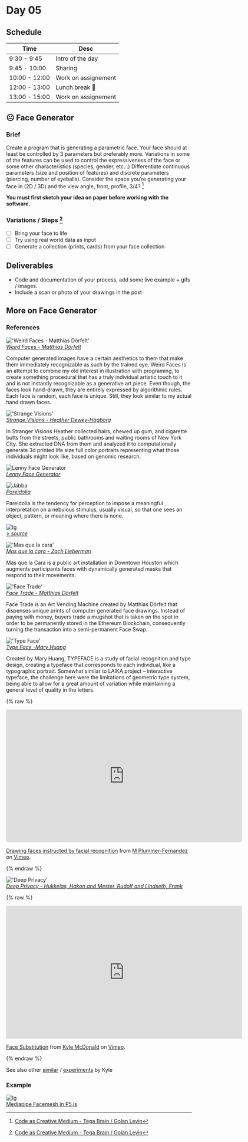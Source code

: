 # Day 05


## Schedule

|Time               |Desc                                      |
|---                |---                                       |
|9:30 - 9:45        | Intro of the day                         |
|9:45 - 10:00       | Sharing                                  |
|10:00 - 12:00      | Work on assignement                      |
|12:00 - 13:00      | Lunch break :green_apple:                      |
|13:00 - 15:00      | Work on assignement                      |


## :neutral_face: Face Generator

### Brief

Create a program that is generating a parametric face. Your face should at least be controlled by 3 parameters but preferably more. Variations in some of the features can be used to control the expressiveness of the face or some other characteristics (species, gender, etc…) Differentiate continuous parameters (size and position of features) and discrete parameters (piercing, number of eyeballs). Consider the space you’re generating your face in (2D / 3D) and the view angle, front, profile, 3/4?  [^note-id1]

__You must first sketch your idea on paper before working with the software.__ 

### Variations / Steps [^note-id1]

- [ ] Bring your face to life
- [ ] Try using real world data as input
- [ ] Generate a collection (prints, cards) from your face collection

## Deliverables

* Code and documentation of your process, add some live example + gifs / images.
* Include a scan or photo of your drawings in the post


## More on Face Generator

### References

!['Weird Faces - Matthias Dörfelt'](images/weird_faces.jpg)  
[_Weird Faces - Matthias Dörfelt_](https://www.creativeapplications.net/featured/weird-faces-study-by-matthias-dorfelt-using-paperjs/)

Computer generated images have a certain aesthetics to them that make them immediately recognizable as such by the trained eye. Weird Faces is an attempt to combine my old interest in illustration with programing, to create something procedural that has a truly individual artistic touch to it and is not instantly recognizable as a generative art piece. Even though, the faces look hand-drawn, they are entirely expressed by algorithmic rules. Each face is random, each face is unique. Still, they look similar to my actual hand drawn faces.

!['Strange Visions'](images/stranger_visions.jpg)  
[_Strange Visions - Heather Dewey-Hagborg_](https://deweyhagborg.com/projects/stranger-visions)

In Stranger Visions Heather collected hairs, chewed up gum, and cigarette butts from the streets, public bathrooms and waiting rooms of New York City. She extracted DNA from them and analyzed it to computationally generate 3d printed life size full color portraits representing what those individuals might look like, based on genomic research. 

![Lenny Face Generator](images/lenny.jpg)  
[_Lenny Face Generator_](https://lenny-face-generator.textsmilies.com/)


![Jabba](images/jabba.jpg)  
[_Pareidolia_](https://www.reddit.com/r/Pareidolia/)

Pareidolia is the tendency for perception to impose a meaningful interpretation on a nebulous stimulus, usually visual, so that one sees an object, pattern, or meaning where there is none.

![Ig](images/ig.jpg)  
[_> source_](https://www.instagram.com/p/CUqCDq8Jpff/)

!['Mas que la cara'](images/mas.jpg)  
[_Mas que la cara - Zach Lieberman_](https://zachlieberman.medium.com/m%C3%A1s-que-la-cara-overview-48331a0202c0)

Mas que la Cara is a public art installation in Downtown Houston which augments participants faces with dynamically generated masks that respond to their movements.

!['Face Trade'](images/face_trade.jpg)  
[_Face Trade - Matthias Dörfelt_](https://www.creativeapplications.net/c/face-trade-art-vending-machine-that-trades-mugshots-for-free-portraits/)  

Face Trade is an Art Vending Machine created by Matthias Dörfelt that dispenses unique prints of computer generated face drawings. Instead of paying with money, buyers trade a mugshot that is taken on the spot in order to be permanently stored in the Ethereum Blockchain, consequently turning the transaction into a semi-permanent Face Swap.

!['Type Face'](images/typeface01.png)  
[_Type Face -Mary Huang_](http://www.creativeapplications.net/processing/typeface-processing/)  

Created by Mary Huang, TYPEFACE is a study of facial recognition and type design, creating a typeface that corresponds to each individual, like a typographic portrait. Somewhat similar to LAIKA project – interactive typeface, the challenge here were the limitations of geometric type system, being able to allow for a great amount of variation while maintaining a general level of quality in the letters.

{% raw %}  
<iframe src="https://player.vimeo.com/video/69694262?h=edd986e6e2" width="640" height="360" frameborder="0" allow="autoplay; fullscreen; picture-in-picture" allowfullscreen></iframe>
<p><a href="https://vimeo.com/69694262">Drawing faces instructed by facial recognition</a> from <a href="https://vimeo.com/user8828003">M Plummer-Fernandez</a> on <a href="https://vimeo.com">Vimeo</a>.</p>  
{% endraw %}  

!['Deep Privacy'](images/deep_privacy.gif)  
[_Deep Privacy - Hukkelas, Hakon and Mester, Rudolf and Lindseth, Frank_](https://github.com/hukkelas/DeepPrivacy)


{% raw %}  
<iframe src="https://player.vimeo.com/video/29348533?h=5c0cc36b58&title=0&byline=0&portrait=0" width="640" height="360" frameborder="0" allow="autoplay; fullscreen; picture-in-picture" allowfullscreen></iframe>
<p><a href="https://vimeo.com/29348533">Face Substitution</a> from <a href="https://vimeo.com/kylemcdonald">Kyle McDonald</a> on <a href="https://vimeo.com">Vimeo</a>.</p>  
{% endraw %}  

See also other [similar](https://www.creativeapplications.net/sound/faceshift-studio-experiments-by-kyle-mcdonald/) / [experiments](https://www.creativeapplications.net/openframeworks/scramble-suit-face-tracking-openframeworks/) by Kyle

### Example

![Ig](images/facemesh.jpg)  
[Mediapipe Facemesh in P5.js](https://editor.p5js.org/guma/sketches/IAlxLpyRd)

[^note-id1]: [Code as Creative Medium - Tega Brain / Golan Levin](https://mitpress.mit.edu/books/code-creative-medium)